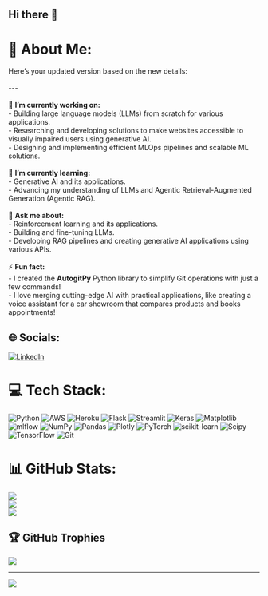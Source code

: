 ## Hi there 👋

# 💫 About Me:
Here’s your updated version based on the new details:  <br><br>---<br><br>🔭 **I’m currently working on:**  <br>- Building large language models (LLMs) from scratch for various applications.  <br>- Researching and developing solutions to make websites accessible to visually impaired users using generative AI.  <br>- Designing and implementing efficient MLOps pipelines and scalable ML solutions.  <br><br>🌱 **I’m currently learning:**  <br>- Generative AI and its applications.  <br>- Advancing my understanding of LLMs and Agentic Retrieval-Augmented Generation (Agentic RAG).  <br><br>💬 **Ask me about:**  <br>- Reinforcement learning and its applications.  <br>- Building and fine-tuning LLMs.  <br>- Developing RAG pipelines and creating generative AI applications using various APIs.  <br><br>⚡ **Fun fact:**  <br>- I created the **AutogitPy** Python library to simplify Git operations with just a few commands!  <br>- I love merging cutting-edge AI with practical applications, like creating a voice assistant for a car showroom that compares products and books appointments!


## 🌐 Socials:
[![LinkedIn](https://img.shields.io/badge/LinkedIn-%230077B5.svg?logo=linkedin&logoColor=white)](https://linkedin.com/in/https://www.linkedin.com/in/saran-koundinya/) 

# 💻 Tech Stack:
![Python](https://img.shields.io/badge/python-3670A0?style=for-the-badge&logo=python&logoColor=ffdd54) ![AWS](https://img.shields.io/badge/AWS-%23FF9900.svg?style=for-the-badge&logo=amazon-aws&logoColor=white) ![Heroku](https://img.shields.io/badge/heroku-%23430098.svg?style=for-the-badge&logo=heroku&logoColor=white) ![Flask](https://img.shields.io/badge/flask-%23000.svg?style=for-the-badge&logo=flask&logoColor=white) ![Streamlit](https://img.shields.io/badge/Streamlit-%23FE4B4B.svg?style=for-the-badge&logo=streamlit&logoColor=white) ![Keras](https://img.shields.io/badge/Keras-%23D00000.svg?style=for-the-badge&logo=Keras&logoColor=white) ![Matplotlib](https://img.shields.io/badge/Matplotlib-%23ffffff.svg?style=for-the-badge&logo=Matplotlib&logoColor=black) ![mlflow](https://img.shields.io/badge/mlflow-%23d9ead3.svg?style=for-the-badge&logo=numpy&logoColor=blue) ![NumPy](https://img.shields.io/badge/numpy-%23013243.svg?style=for-the-badge&logo=numpy&logoColor=white) ![Pandas](https://img.shields.io/badge/pandas-%23150458.svg?style=for-the-badge&logo=pandas&logoColor=white) ![Plotly](https://img.shields.io/badge/Plotly-%233F4F75.svg?style=for-the-badge&logo=plotly&logoColor=white) ![PyTorch](https://img.shields.io/badge/PyTorch-%23EE4C2C.svg?style=for-the-badge&logo=PyTorch&logoColor=white) ![scikit-learn](https://img.shields.io/badge/scikit--learn-%23F7931E.svg?style=for-the-badge&logo=scikit-learn&logoColor=white) ![Scipy](https://img.shields.io/badge/SciPy-%230C55A5.svg?style=for-the-badge&logo=scipy&logoColor=%white) ![TensorFlow](https://img.shields.io/badge/TensorFlow-%23FF6F00.svg?style=for-the-badge&logo=TensorFlow&logoColor=white) ![Git](https://img.shields.io/badge/git-%23F05033.svg?style=for-the-badge&logo=git&logoColor=white)
# 📊 GitHub Stats:
![](https://github-readme-stats.vercel.app/api?username=Sarankoundinya2000&theme=dark&hide_border=false&include_all_commits=true&count_private=true)<br/>
![](https://github-readme-streak-stats.herokuapp.com/?user=Sarankoundinya2000&theme=dark&hide_border=false)<br/>
![](https://github-readme-stats.vercel.app/api/top-langs/?username=Sarankoundinya2000&theme=dark&hide_border=false&include_all_commits=true&count_private=true&layout=compact)

## 🏆 GitHub Trophies
![](https://github-profile-trophy.vercel.app/?username=Sarankoundinya2000&theme=radical&no-frame=true&no-bg=false&margin-w=4)

---
[![](https://visitcount.itsvg.in/api?id=Sarankoundinya2000&icon=0&color=0)](https://visitcount.itsvg.in)

<!-- Proudly created with GPRM ( https://gprm.itsvg.in ) --><!--
**sarankoundinya2000/sarankoundinya2000** is a ✨ _special_ ✨ repository because its `README.md` (this file) appears on your GitHub profile.

Here are some ideas to get you started:

- 🔭 I’m currently working on ...
- 🌱 I’m currently learning ...
- 👯 I’m looking to collaborate on ...
- 🤔 I’m looking for help with ...
- 💬 Ask me about ...
- 📫 How to reach me: ...
- 😄 Pronouns: ...
- ⚡ Fun fact: ...
-->

